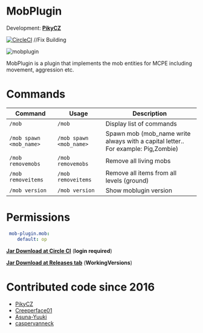 # MobPlugin 

Development: **[PikyCZ](https://github.com/PikyCZ)**

[![CircleCI](https://circleci.com/gh/PikyCZ/MobPlugin/tree/master.svg?style=shield&circle-token=)](https://circleci.com/gh/PikyCZ/MobPlugin/tree/master) //Fix Building

![mobplugin](https://github.com/PikyCZ/MobPlugin/blob/master/images/MobPlugin.png)

MobPlugin is a plugin that implements the mob entities for MCPE including movement, aggression etc.

# Commands
| Command | Usage | Description |
| ------- |  ----- | ----------- |
| `/mob` | `/mob` | Display list of commands|
| `/mob spawn <mob_name>` | `/mob spawn <mob_name>` | Spawn mob (mob_name write always with a capital letter.. For example: Pig,Zombie)
| `/mob removemobs` | `/mob removemobs` | Remove all living mobs|
| `/mob removeitems` | `/mob removeitems` | Remove all items from all levels (ground)|
| `/mob version` | `/mob version` | Show moblugin version|

# Permissions
```yml
 mob-plugin.mob:
    default: op
  ```

__[Jar Download at Circle CI](https://circleci.com/gh/PikyCZ/MobPlugin/tree/master/)__ (**login required**)

__[Jar Download at Releases tab](https://github.com/PikyCZ/MobPlugin/releases)__ (**WorkingVersions**)

# Contributed code since 2016
* [PikyCZ](//github.com/PikyCZ)
* [Creeperface01](//github.com/Creeperface01)
* [Asuna-Yuuki](//https://github.com/Asuna-Yuuki)
* [caspervanneck](//https://github.com/caspervanneck)
